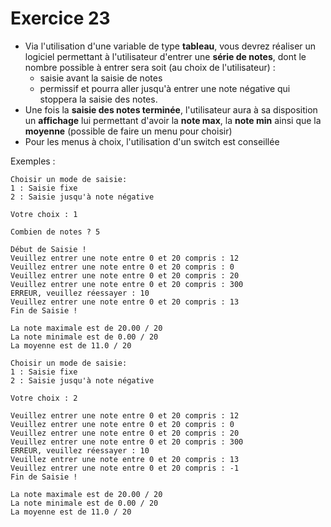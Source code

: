 # Exercice 23

  - Via l'utilisation d'une variable de type <b>tableau</b>, vous devrez réaliser un logiciel permettant à l'utilisateur d'entrer une <b>série de notes</b>, dont le nombre possible à entrer sera soit (au choix de l'utilisateur) :
    - saisie avant la saisie de notes
    - permissif et pourra aller jusqu'à entrer une note négative qui stoppera la saisie des notes.
  - Une fois la <b>saisie des notes terminée</b>, l'utilisateur aura à sa disposition un <b>affichage</b> lui permettant d'avoir la <b>note max</b>, la <b>note min</b> ainsi que la <b>moyenne</b> (possible de faire un menu pour choisir)
  - Pour les menus à choix, l'utilisation d'un switch est conseillée

Exemples :

```
Choisir un mode de saisie:
1 : Saisie fixe
2 : Saisie jusqu'à note négative 

Votre choix : 1

Combien de notes ? 5

Début de Saisie !
Veuillez entrer une note entre 0 et 20 compris : 12
Veuillez entrer une note entre 0 et 20 compris : 0
Veuillez entrer une note entre 0 et 20 compris : 20
Veuillez entrer une note entre 0 et 20 compris : 300
ERREUR, veuillez réessayer : 10
Veuillez entrer une note entre 0 et 20 compris : 13
Fin de Saisie !

La note maximale est de 20.00 / 20
La note minimale est de 0.00 / 20
La moyenne est de 11.0 / 20
```


```
Choisir un mode de saisie:
1 : Saisie fixe
2 : Saisie jusqu'à note négative 

Votre choix : 2

Veuillez entrer une note entre 0 et 20 compris : 12
Veuillez entrer une note entre 0 et 20 compris : 0
Veuillez entrer une note entre 0 et 20 compris : 20
Veuillez entrer une note entre 0 et 20 compris : 300
ERREUR, veuillez réessayer : 10
Veuillez entrer une note entre 0 et 20 compris : 13
Veuillez entrer une note entre 0 et 20 compris : -1
Fin de Saisie !

La note maximale est de 20.00 / 20
La note minimale est de 0.00 / 20
La moyenne est de 11.0 / 20
```
